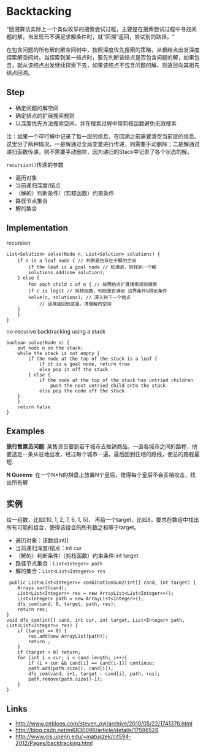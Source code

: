 # Backtacking

"回溯算法实际上一个类似枚举的搜索尝试过程，主要是在搜索尝试过程中寻找问题的解，当发现已不满足求解条件时，就“回溯”返回，尝试别的路径。"

在包含问题的所有解的解空间树中，按照深度优先搜索的策略，从根结点出发深度探索解空间树。当探索到某一结点时，要先判断该结点是否包含问题的解，如果包含，就从该结点出发继续探索下去，如果该结点不包含问题的解，则逐层向其祖先结点回溯。

## Step
- 确定问题的解空间
- 确定结点的扩展搜索规则
- 以深度优先方法搜索空间，并在搜索过程中用剪枝函数避免无效搜索

注：如果一个可行解中记录了每一层的信息，在回溯之前需要清空当前层的信息。这里分了两种情况，一是解通过全局变量进行传递，则需要手动删除；二是解通过递归函数传递，则不需要手动删除，因为递归的Stack中记录了各个状态的解。

`recursion()`传递的参数
- 遍历对象
- 当前递归深度/结点
- （解的）判断条件/（剪枝函数）约束条件
- 路径节点集合
- 解的集合

## Implementation
recursion
```
List<Solution> solve(Node n, List<Solution> solutions) {
    if n is a leaf node { // 判断是否存在于解的空间
        if the leaf is a goal node // 如满足，则找到一个解
	    solutions.add(one solution);
    } else {
        for each child c of n { // 按照结点扩展搜索规则搜索
	    if c is legit // 剪枝函数，判断是否满足 边界条件&限定条件
		solve(c, solutions); // 深入到下一个结点
            // 回溯返回到这里，清理解的空间
	}
    }
}
```

no-recurive backtracking using a stack
```
boolean solve(Node n) {
    put node n on the stack;
    while the stack is not empty {
        if the node at the top of the stack is a leaf {
            if it is a goal node, return true
            else pop it off the stack
        } else {
            if the node at the top of the stack has untried children
                push the next untried child onto the stack
            else pop the node off the stack
	}
    }
    return false
}
```

## Examples

**旅行售票员问题**: 某售货员要到若干城市去推销商品，一直各城市之间的路程，他要选定一条从驻地出发，经过每个城市一遍，最后回到住地的路线，使总的路程最短.

**N Queens**: 在一个N*N的棋盘上放置N个皇后，使得每个皇后不会互相攻击，找出所有解

## 实例

给一组数，比如[10, 1, 2, 7, 6, 1, 5]， 再给一个target，比如8，要求在数组中找出所有可能的组合，使得该组合的所有数之和等于target。

- 遍历对象：该数组int[]
- 当前递归深度/结点：int cur
- （解的）判断条件/（剪枝函数）约束条件:int target
- 路径节点集合：`List<Integer> path`
- 解的集合：`List<List<Integer>> res`

```
 public List<List<Integer>> combinationSum2(int[] cand, int target) {
    Arrays.sort(cand);
    List<List<Integer>> res = new ArrayList<List<Integer>>();
    List<Integer> path = new ArrayList<Integer>();
    dfs_com(cand, 0, target, path, res);
    return res;
}
void dfs_com(int[] cand, int cur, int target, List<Integer> path, List<List<Integer>> res) {
    if (target == 0) {
        res.add(new ArrayList(path));
        return ;
    }
    if (target < 0) return;
    for (int i = cur; i < cand.length; i++){
        if (i > cur && cand[i] == cand[i-1]) continue;
        path.add(path.size(), cand[i]);
        dfs_com(cand, i+1, target - cand[i], path, res);
        path.remove(path.size()-1);
    }
}
```

## Links
- http://www.cnblogs.com/steven_oyj/archive/2010/05/22/1741376.html
- http://blog.csdn.net/m6830098/article/details/17596529
- http://www.cis.upenn.edu/~matuszek/cit594-2012/Pages/backtracking.html
